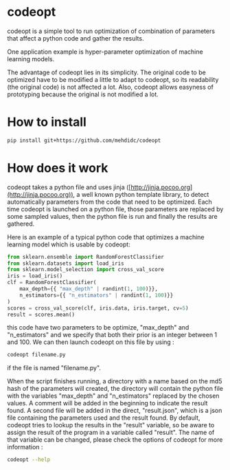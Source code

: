 codeopt
=======

codeopt is a simple tool to run optimization of combination of
parameters that affect a python code and gather the results.

One application example is hyper-parameter optimization of machine
learning models.

The advantage of codeopt lies in its simplicity.
The original code to be optimized have to be modified a little to adapt to
codeopt, so its readability (the original code) is not affected a lot.
Also, codeopt allows easyness of prototyping because the original is not
modified a lot.

How to install
==============

```bash
pip install git+https://github.com/mehdidc/codeopt
```

How does it work
================

codeopt takes a python file and uses jinja ([http://jinja.pocoo.org](http://jinja.pocoo.org)), a well known python template library, to detect automatically parameters from the code that need to be optimized. Each time codeopt is launched on a python file, those parameters are replaced by some sampled values, then the python file is run and finally the results are gathered.

Here is an example of a typical python code that optimizes a machine learning model which is usable by codeopt:

```python
from sklearn.ensemble import RandomForestClassifier
from sklearn.datasets import load_iris
from sklearn.model_selection import cross_val_score
iris = load_iris()
clf = RandomForestClassifier(
    max_depth={{ "max_depth" | randint(1, 100)}},
    n_estimators={{ "n_estimators" | randint(1, 100)}}
)
scores = cross_val_score(clf, iris.data, iris.target, cv=5)
result = scores.mean()
```

this code have two parameters to be optimize, "max_depth" and "n_estimators" and we specify that
both their prior is an integer between 1 and 100.
We can then launch codeopt on this file by using :

```bash
codeopt filename.py
```

if the file is named "filename.py".

When the script finishes running, a directory with a name based on the md5 hash of the parameters will created, the directory will contain the python file with the variables "max_depth" and "n_estimators" replaced by the chosen values.
A comment will be added in the beginning to indicate the result found.
A second file will be added in the direct, "result.json", which is a json file containing the parameters
used and the result found.
By default, codeopt tries to lookup the results in the "result" variable, so be aware to assign the result
of the program in a variable called "result". The name of that variable can be changed, please check
the options of codeopt for more information :


```bash
codeopt --help
```
